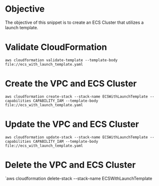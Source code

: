 # Objective

The objective of this snippet is to create an ECS Cluster that utilizes a launch template.

# Validate CloudFormation
`aws cloudformation validate-template --template-body file://ecs_with_launch_template.yaml`

# Create the VPC and ECS Cluster
`aws cloudformation create-stack --stack-name ECSWithLaunchTemplate --capabilities CAPABILITY_IAM --template-body file://ecs_with_launch_template.yaml`


# Update the VPC and ECS Cluster
`aws cloudformation update-stack --stack-name ECSWithLaunchTemplate --capabilities CAPABILITY_IAM --template-body file://ecs_with_launch_template.yaml`

# Delete the VPC and ECS Cluster
`aws cloudformation delete-stack --stack-name ECSWithLaunchTemplate

